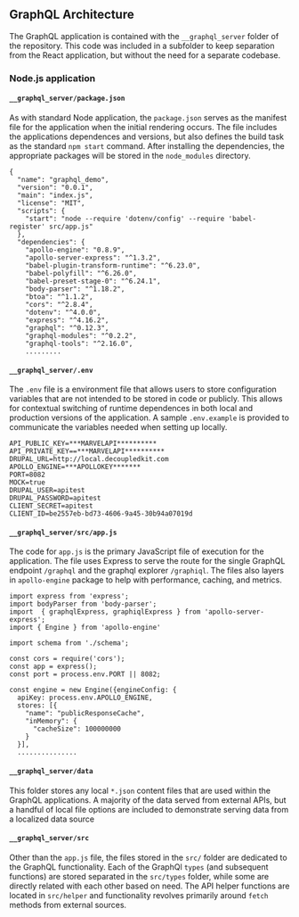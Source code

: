 ## GraphQL Architecture

The GraphQL application is contained with the `__graphql_server` folder of the repository. This code was included in a subfolder to keep separation from the React application, but without the need for a separate codebase. 

### Node.js application 

#### `__graphql_server/package.json`

As with standard Node application, the  `package.json` serves as the manifest file for the application when the initial rendering occurs. The file includes the applications dependences and versions, but also defines the build task as the standard `npm start` command. After installing the dependencies, the appropriate packages will be stored in the `node_modules` directory.

```
{
  "name": "graphql_demo",
  "version": "0.0.1",
  "main": "index.js",
  "license": "MIT",
  "scripts": {
    "start": "node --require 'dotenv/config' --require 'babel-register' src/app.js"
  },
  "dependencies": {
    "apollo-engine": "0.8.9",
    "apollo-server-express": "^1.3.2",
    "babel-plugin-transform-runtime": "^6.23.0",
    "babel-polyfill": "^6.26.0",
    "babel-preset-stage-0": "^6.24.1",
    "body-parser": "^1.18.2",
    "btoa": "^1.1.2",
    "cors": "^2.8.4",
    "dotenv": "^4.0.0",
    "express": "^4.16.2",
    "graphql": "^0.12.3",
    "graphql-modules": "^0.2.2",
    "graphql-tools": "^2.16.0",
    .........
```

#### `__graphql_server/.env`

The `.env` file is a environment file that allows users to store configuration variables that are not intended to be stored in code or publicly. This allows for contextual switching of runtime dependences in both local and production versions of the application. A sample `.env.example` is provided to communicate the variables needed when setting up locally. 

```
API_PUBLIC_KEY=***MARVELAPI**********
API_PRIVATE_KEY==***MARVELAPI**********
DRUPAL_URL=http://local.decoupledkit.com
APOLLO_ENGINE=***APOLLOKEY*******
PORT=8082
MOCK=true
DRUPAL_USER=apitest
DRUPAL_PASSWORD=apitest
CLIENT_SECRET=apitest
CLIENT_ID=be2557eb-bd73-4606-9a45-30b94a07019d
```


#### `__graphql_server/src/app.js`

The code for `app.js` is the primary JavaScript file of execution for the application. The file uses Express to serve the route for the single GraphQL endpoint `/graphql` and the graphql explorer `/graphiql`. The files also layers in `apollo-engine` package to help with performance, caching, and metrics. 


```
import express from 'express';
import bodyParser from 'body-parser';
import  { graphqlExpress, graphiqlExpress } from 'apollo-server-express';
import { Engine } from 'apollo-engine'

import schema from './schema';

const cors = require('cors');
const app = express();
const port = process.env.PORT || 8082;

const engine = new Engine({engineConfig: {
  apiKey: process.env.APOLLO_ENGINE,
  stores: [{
    "name": "publicResponseCache",
    "inMemory": {
      "cacheSize": 100000000
    }
  }],
  ...............
```

#### `__graphql_server/data`

This folder stores any local `*.json` content files that are used within the GraphQL applications. A majority of the data served from external APIs, but a handful of local file options are included to demonstrate serving data from a localized data source 


#### `__graphql_server/src`

Other than the `app.js` file, the files  stored in the `src/` folder are dedicated to the GraphQL functionality. Each of the GraphQl `types` (and subsequent functions) are stored separated in the `src/types` folder, while some are directly related with each other based on need. The API helper functions are located in `src/helper` and functionality revolves primarily around `fetch` methods from external sources. 






